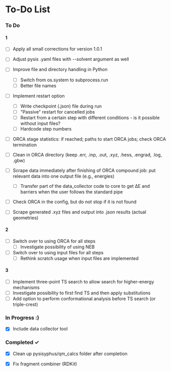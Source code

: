 # To-Do List

### To Do
#### 1
- [ ] Apply all small corrections for version 1.0.1

- [ ] Adjust pysis .yaml files with --solvent argument as well
- [ ] Improve file and directory handling in Python
  - [ ] Switch from os.system to subprocess.run
  - [ ] Better file names
- [ ] Implement restart option
  - [ ] Write checkpoint (.json) file during run
  - [ ] "Passive" restart for cancelled jobs
  - [ ] Restart from a certain step with different conditions - is it
  possible without input files?
  - [ ] Hardcode step numbers
- [ ] ORCA stage statistics: if reached; paths to start ORCA jobs; check
  ORCA termination
- [ ] Clean in ORCA directory (keep .err, .inp, .out, .xyz, .hess, .engrad,
.log, .gbw)

- [ ] Scrape data immediately after finishing of ORCA compound job: put relevant data into one output file (e.g., energies)
  - [ ] Transfer part of the data_collector code to core to get ΔE and
  barriers when the user follows the standard pipe
- [ ] Check ORCA in the config, but do not stop if it is not found
- [ ] Scrape generated .xyz files and output into .json results (actual
geometries)

#### 2
- [ ] Switch over to using ORCA for all steps
  - [ ] Investigate possibility of using NEB

- [ ] Switch over to using input files for all steps
  - [ ] Rethink scratch usage when input files are implemented

#### 3
- [ ] Implement three-point TS search to allow search for higher-energy mechanisms
- [ ] Investigate possibility to first find TS and then apply substitutions
- [ ] Add option to perform conformational analysis before TS search (or
triple-crest)

### In Progress :)
- [x] Include data collector tool

### Completed ✓
- [x] Clean up pysisyphus/qm_calcs folder after completion
- [x] Fix fragment combiner (RDKit)

